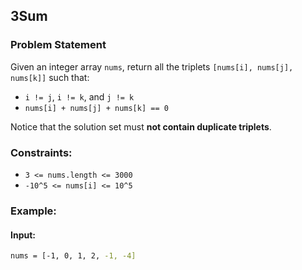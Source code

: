 ## 3Sum

### Problem Statement
Given an integer array `nums`, return all the triplets `[nums[i], nums[j], nums[k]]` such that:
- `i != j`, `i != k`, and `j != k`
- `nums[i] + nums[j] + nums[k] == 0`

Notice that the solution set must **not contain duplicate triplets**.

### Constraints:
- `3 <= nums.length <= 3000`
- `-10^5 <= nums[i] <= 10^5`

### Example:

#### Input:
```bash
nums = [-1, 0, 1, 2, -1, -4]
